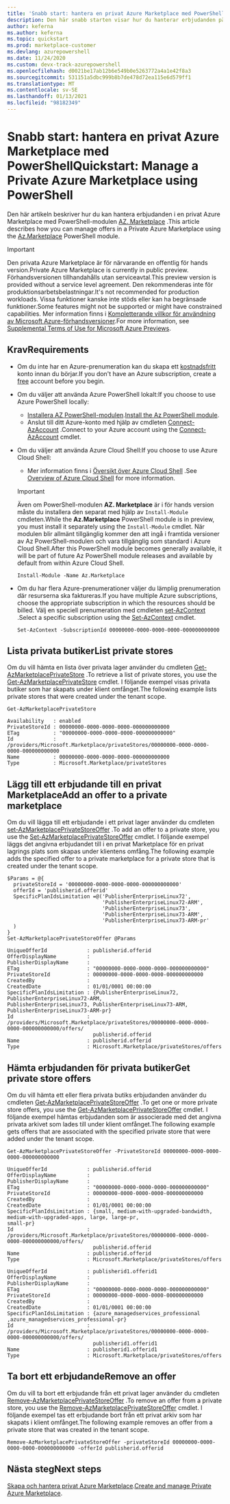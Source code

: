 ```yaml
---
title: 'Snabb start: hantera en privat Azure Marketplace med PowerShell'
description: Den här snabb starten visar hur du hanterar erbjudanden på en privat Azure Marketplace med hjälp av Azure PowerShell.
author: keferna
ms.author: keferna
ms.topic: quickstart
ms.prod: marketplace-customer
ms.devlang: azurepowershell
ms.date: 11/24/2020
ms.custom: devx-track-azurepowershell
ms.openlocfilehash: d0021be17ab12b6e549b0e5263772a4a1e42f8a3
ms.sourcegitcommit: 531151a5dbc999b8b7de478d72ea115e6d579ff1
ms.translationtype: MT
ms.contentlocale: sv-SE
ms.lasthandoff: 01/13/2021
ms.locfileid: "98182349"
---
```

# <a name="quickstart-manage-a-private-azure-marketplace-using-powershell"></a><span data-ttu-id="a9d70-103">Snabb start: hantera en privat Azure Marketplace med PowerShell</span><span class="sxs-lookup"><span data-stu-id="a9d70-103">Quickstart: Manage a Private Azure Marketplace using PowerShell</span></span>

<span data-ttu-id="a9d70-104">Den här artikeln beskriver hur du kan hantera erbjudanden i en privat Azure Marketplace med PowerShell-modulen [AZ. Marketplace](/powershell/module/az.marketplace) .</span><span class="sxs-lookup"><span data-stu-id="a9d70-104">This article describes how you can manage offers in a Private Azure Marketplace using the [Az.Marketplace](/powershell/module/az.marketplace) PowerShell module.</span></span>

> [!IMPORTANT]
> <span data-ttu-id="a9d70-105">Den privata Azure Marketplace är för närvarande en offentlig för hands version.</span><span class="sxs-lookup"><span data-stu-id="a9d70-105">Private Azure Marketplace is currently in public preview.</span></span> <span data-ttu-id="a9d70-106">Förhandsversionen tillhandahålls utan serviceavtal.</span><span class="sxs-lookup"><span data-stu-id="a9d70-106">This preview version is provided without a service level agreement.</span></span> <span data-ttu-id="a9d70-107">Den rekommenderas inte för produktionsarbetsbelastningar.</span><span class="sxs-lookup"><span data-stu-id="a9d70-107">It's not recommended for production workloads.</span></span> <span data-ttu-id="a9d70-108">Vissa funktioner kanske inte stöds eller kan ha begränsade funktioner.</span><span class="sxs-lookup"><span data-stu-id="a9d70-108">Some features might not be supported or might have constrained capabilities.</span></span> <span data-ttu-id="a9d70-109">Mer information finns i [Kompletterande villkor för användning av Microsoft Azure-förhandsversioner](https://azure.microsoft.com/support/legal/preview-supplemental-terms/).</span><span class="sxs-lookup"><span data-stu-id="a9d70-109">For more information, see [Supplemental Terms of Use for Microsoft Azure Previews](https://azure.microsoft.com/support/legal/preview-supplemental-terms/).</span></span>

## <a name="requirements"></a><span data-ttu-id="a9d70-110">Krav</span><span class="sxs-lookup"><span data-stu-id="a9d70-110">Requirements</span></span>

* <span data-ttu-id="a9d70-111">Om du inte har en Azure-prenumeration kan du skapa ett [kostnadsfritt](https://azure.microsoft.com/free/) konto innan du börjar.</span><span class="sxs-lookup"><span data-stu-id="a9d70-111">If you don't have an Azure subscription, create a [free](https://azure.microsoft.com/free/) account before you begin.</span></span>

* <span data-ttu-id="a9d70-112">Om du väljer att använda Azure PowerShell lokalt:</span><span class="sxs-lookup"><span data-stu-id="a9d70-112">If you choose to use Azure PowerShell locally:</span></span>
  * <span data-ttu-id="a9d70-113">[Installera AZ PowerShell-modulen](/powershell/azure/install-az-ps).</span><span class="sxs-lookup"><span data-stu-id="a9d70-113">[Install the Az PowerShell module](/powershell/azure/install-az-ps).</span></span>
  * <span data-ttu-id="a9d70-114">Anslut till ditt Azure-konto med hjälp av cmdleten [Connect-AzAccount](/powershell/module/az.accounts/connect-azaccount) .</span><span class="sxs-lookup"><span data-stu-id="a9d70-114">Connect to your Azure account using the [Connect-AzAccount](/powershell/module/az.accounts/connect-azaccount) cmdlet.</span></span>
* <span data-ttu-id="a9d70-115">Om du väljer att använda Azure Cloud Shell:</span><span class="sxs-lookup"><span data-stu-id="a9d70-115">If you choose to use Azure Cloud Shell:</span></span>
  * <span data-ttu-id="a9d70-116">Mer information finns i [Översikt över Azure Cloud Shell](/azure/cloud-shell/overview) .</span><span class="sxs-lookup"><span data-stu-id="a9d70-116">See [Overview of Azure Cloud Shell](/azure/cloud-shell/overview) for more information.</span></span>

  > [!IMPORTANT]
  > <span data-ttu-id="a9d70-117">Även om PowerShell-modulen **AZ. Marketplace** är i för hands version måste du installera den separat med hjälp av `Install-Module` cmdleten.</span><span class="sxs-lookup"><span data-stu-id="a9d70-117">While the **Az.Marketplace** PowerShell module is in preview, you must install it separately using the `Install-Module` cmdlet.</span></span> <span data-ttu-id="a9d70-118">När modulen blir allmänt tillgänglig kommer den att ingå i framtida versioner av Az PowerShell-modulen och vara tillgänglig som standard i Azure Cloud Shell.</span><span class="sxs-lookup"><span data-stu-id="a9d70-118">After this PowerShell module becomes generally available, it will be part of future Az PowerShell module releases and available by default from within Azure Cloud Shell.</span></span>

  ```azurepowershell-interactive
  Install-Module -Name Az.Marketplace
  ```

* <span data-ttu-id="a9d70-119">Om du har flera Azure-prenumerationer väljer du lämplig prenumeration där resurserna ska faktureras.</span><span class="sxs-lookup"><span data-stu-id="a9d70-119">If you have multiple Azure subscriptions, choose the appropriate subscription in which the resources should be billed.</span></span> <span data-ttu-id="a9d70-120">Välj en speciell prenumeration med cmdleten [set-AzContext](/powershell/module/az.accounts/set-azcontext) .</span><span class="sxs-lookup"><span data-stu-id="a9d70-120">Select a specific subscription using the [Set-AzContext](/powershell/module/az.accounts/set-azcontext) cmdlet.</span></span>

  ```azurepowershell-interactive
  Set-AzContext -SubscriptionId 00000000-0000-0000-0000-000000000000
  ```

## <a name="list-private-stores"></a><span data-ttu-id="a9d70-121">Lista privata butiker</span><span class="sxs-lookup"><span data-stu-id="a9d70-121">List private stores</span></span>

<span data-ttu-id="a9d70-122">Om du vill hämta en lista över privata lager använder du cmdleten [Get-AzMarketplacePrivateStore](/powershell/module/az.marketplace/get-azmarketplaceprivatestore) .</span><span class="sxs-lookup"><span data-stu-id="a9d70-122">To retrieve a list of private stores, you use the [Get-AzMarketplacePrivateStore](/powershell/module/az.marketplace/get-azmarketplaceprivatestore) cmdlet.</span></span> <span data-ttu-id="a9d70-123">I följande exempel visas privata butiker som har skapats under klient omfånget.</span><span class="sxs-lookup"><span data-stu-id="a9d70-123">The following example lists private stores that were created under the tenant scope.</span></span>

```azurepowershell-interactive
Get-AzMarketplacePrivateStore
```

```Output
Availability   : enabled
PrivateStoreId : 00000000-0000-0000-0000-000000000000
ETag           : "00000000-0000-0000-0000-000000000000"
Id             : /providers/Microsoft.Marketplace/privateStores/00000000-0000-0000-0000-000000000000
Name           : 00000000-0000-0000-0000-000000000000
Type           : Microsoft.Marketplace/privateStores
```

## <a name="add-an-offer-to-a-private-marketplace"></a><span data-ttu-id="a9d70-124">Lägg till ett erbjudande till en privat Marketplace</span><span class="sxs-lookup"><span data-stu-id="a9d70-124">Add an offer to a private marketplace</span></span>

<span data-ttu-id="a9d70-125">Om du vill lägga till ett erbjudande i ett privat lager använder du cmdleten [set-AzMarketplacePrivateStoreOffer](/powershell/module/az.marketplace/set-azmarketplaceprivatestoreoffer) .</span><span class="sxs-lookup"><span data-stu-id="a9d70-125">To add an offer to a private store, you use the [Set-AzMarketplacePrivateStoreOffer](/powershell/module/az.marketplace/set-azmarketplaceprivatestoreoffer) cmdlet.</span></span> <span data-ttu-id="a9d70-126">I följande exempel läggs det angivna erbjudandet till i en privat Marketplace för en privat lagrings plats som skapas under klientens omfång.</span><span class="sxs-lookup"><span data-stu-id="a9d70-126">The following example adds the specified offer to a private marketplace for a private store that is created under the tenant scope.</span></span>

```azurepowershell-interactive
$Params = @{
  privateStoreId = '00000000-0000-0000-0000-000000000000'
  offerId = 'publisherid.offerid'
  SpecificPlanIdsLimitation =@('PublisherEnterpriseLinux72',
                               'PublisherEnterpriseLinux72-ARM',
                               'PublisherEnterpriseLinux73',
                               'PublisherEnterpriseLinux73-ARM',
                               'PublisherEnterpriseLinux73-ARM-pr'
  )
}
Set-AzMarketplacePrivateStoreOffer @Params
```

```Output
UniqueOfferId             : publisherid.offerid
OfferDisplayName          :
PublisherDisplayName      :
ETag                      : "00000000-0000-0000-0000-000000000000"
PrivateStoreId            : 00000000-0000-0000-0000-000000000000
CreatedBy                 :
CreatedDate               : 01/01/0001 00:00:00
SpecificPlanIdsLimitation : {PublisherEnterpriseLinux72, PublisherEnterpriseLinux72-ARM,
PublisherEnterpriseLinux73, PublisherEnterpriseLinux73-ARM, PublisherEnterpriseLinux73-ARM-pr}
Id                        :
/providers/Microsoft.Marketplace/privateStores/00000000-0000-0000-0000-000000000000/offers/
                            publisherid.offerid
Name                      : publisherid.offerid
Type                      : Microsoft.Marketplace/privateStores/offers
```

## <a name="get-private-store-offers"></a><span data-ttu-id="a9d70-127">Hämta erbjudanden för privata butiker</span><span class="sxs-lookup"><span data-stu-id="a9d70-127">Get private store offers</span></span>

<span data-ttu-id="a9d70-128">Om du vill hämta ett eller flera privata butiks erbjudanden använder du cmdleten [Get-AzMarketplacePrivateStoreOffer](/powershell/module/az.marketplace/get-azmarketplaceprivatestoreoffer) .</span><span class="sxs-lookup"><span data-stu-id="a9d70-128">To get one or more private store offers, you use the [Get-AzMarketplacePrivateStoreOffer](/powershell/module/az.marketplace/get-azmarketplaceprivatestoreoffer) cmdlet.</span></span> <span data-ttu-id="a9d70-129">I följande exempel hämtas erbjudanden som är associerade med det angivna privata arkivet som lades till under klient omfånget.</span><span class="sxs-lookup"><span data-stu-id="a9d70-129">The following example gets offers that are associated with the specified private store that were added under the tenant scope.</span></span>

```azurepowershell-interactive
Get-AzMarketplacePrivateStoreOffer -PrivateStoreId 00000000-0000-0000-0000-000000000000
```

```Output
UniqueOfferId             : publisherid.offerid
OfferDisplayName          :
PublisherDisplayName      :
ETag                      : "00000000-0000-0000-0000-000000000000"
PrivateStoreId            : 00000000-0000-0000-0000-000000000000
CreatedBy                 :
CreatedDate               : 01/01/0001 00:00:00
SpecificPlanIdsLimitation : {small, medium-with-upgraded-bandwidth, medium-with-upgraded-apps, large, large-pr,
small-pr}
Id                        :
/providers/Microsoft.Marketplace/privateStores/00000000-0000-0000-0000-000000000000/offers/
                            publisherid.offerid
Name                      : publisherid.offerid
Type                      : Microsoft.Marketplace/privateStores/offers

UniqueOfferId             : publisherid1.offerid1
OfferDisplayName          :
PublisherDisplayName      :
ETag                      : "00000000-0000-0000-0000-000000000000"
PrivateStoreId            : 00000000-0000-0000-0000-000000000000
CreatedBy                 :
CreatedDate               : 01/01/0001 00:00:00
SpecificPlanIdsLimitation : {azure_managedservices_professional ,azure_managedservices_professional-pr}
Id                        :
/providers/Microsoft.Marketplace/privateStores/00000000-0000-0000-0000-000000000000/offers/
                            publisherid1.offerid1
Name                      : publisherid1.offerid1
Type                      : Microsoft.Marketplace/privateStores/offers
```

## <a name="remove-an-offer"></a><span data-ttu-id="a9d70-130">Ta bort ett erbjudande</span><span class="sxs-lookup"><span data-stu-id="a9d70-130">Remove an offer</span></span>

<span data-ttu-id="a9d70-131">Om du vill ta bort ett erbjudande från ett privat lager använder du cmdleten [Remove-AzMarketplacePrivateStoreOffer](/powershell/module/az.marketplace/remove-azmarketplaceprivatestoreoffer) .</span><span class="sxs-lookup"><span data-stu-id="a9d70-131">To remove an offer from a private store, you use the [Remove-AzMarketplacePrivateStoreOffer](/powershell/module/az.marketplace/remove-azmarketplaceprivatestoreoffer) cmdlet.</span></span> <span data-ttu-id="a9d70-132">I följande exempel tas ett erbjudande bort från ett privat arkiv som har skapats i klient omfånget.</span><span class="sxs-lookup"><span data-stu-id="a9d70-132">The following example removes an offer from a private store that was created in the tenant scope.</span></span>

```azurepowershell-interactive
Remove-AzMarketplacePrivateStoreOffer -privateStoreId 00000000-0000-0000-0000-000000000000 -offerId publisherid.offerid
```

## <a name="next-steps"></a><span data-ttu-id="a9d70-133">Nästa steg</span><span class="sxs-lookup"><span data-stu-id="a9d70-133">Next steps</span></span>

<span data-ttu-id="a9d70-134">[Skapa och hantera privat Azure Marketplace](create-manage-private-azure-marketplace.md).</span><span class="sxs-lookup"><span data-stu-id="a9d70-134">[Create and manage Private Azure Marketplace](create-manage-private-azure-marketplace.md).</span></span>